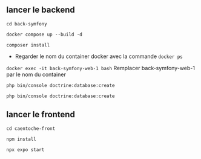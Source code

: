 ## lancer le backend

```cd back-symfony```

```docker compose up --build -d```

```composer install```

 - Regarder le nom du container docker avec la commande ```docker ps```

```docker exec -it back-symfony-web-1 bash``` Remplacer back-symfony-web-1 par le nom du container

```php bin/console doctrine:database:create```

```php bin/console doctrine:database:create```

## lancer le frontend

```cd caentoche-front```

```npm install```

```npx expo start```